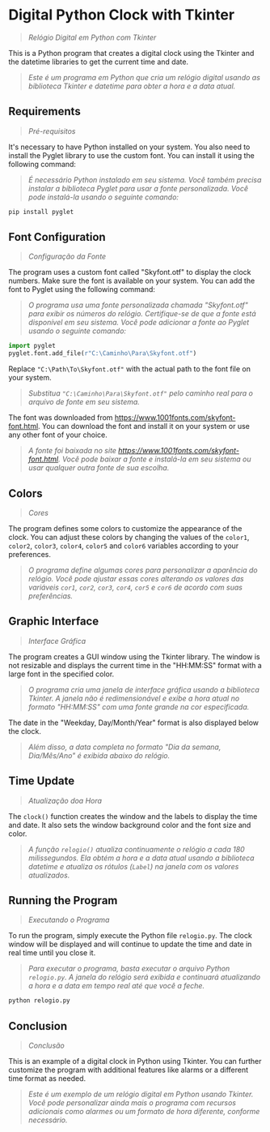 # Digital Python Clock with Tkinter 
>*Relógio Digital em Python com Tkinter*

This is a Python program that creates a digital clock using the Tkinter and the datetime libraries to get the current time and date.
>*Este é um programa em Python que cria um relógio digital usando as biblioteca Tkinter e datetime para obter a hora e a data atual.*

## Requirements
>*Pré-requisitos*

It's necessary to have Python installed on your system. You also need to install the Pyglet library to use the custom font. You can install it using the following command:
>*É necessário Python instalado em seu sistema. Você também precisa instalar a biblioteca Pyglet para usar a fonte personalizada. Você pode instalá-la usando o seguinte comando:*

```bash
pip install pyglet
```

## Font Configuration
>*Configuração da Fonte*

The program uses a custom font called "Skyfont.otf" to display the clock numbers. Make sure the font is available on your system. You can add the font to Pyglet using the following command:
>*O programa usa uma fonte personalizada chamada "Skyfont.otf" para exibir os números do relógio. Certifique-se de que a fonte está disponível em seu sistema. Você pode adicionar a fonte ao Pyglet usando o seguinte comando:*

```python
import pyglet
pyglet.font.add_file(r"C:\Caminho\Para\Skyfont.otf")
```

Replace `"C:\Path\To\Skyfont.otf"` with the actual path to the font file on your system.
>*Substitua `"C:\Caminho\Para\Skyfont.otf"` pelo caminho real para o arquivo de fonte em seu sistema.*

The font was downloaded from https://www.1001fonts.com/skyfont-font.html. You can download the font and install it on your system or use any other font of your choice.
>*A fonte foi baixada no site https://www.1001fonts.com/skyfont-font.html. Você pode baixar a fonte e instalá-la em seu sistema ou usar qualquer outra fonte de sua escolha.*

## Colors
>*Cores*

The program defines some colors to customize the appearance of the clock. You can adjust these colors by changing the values of the `color1`, `color2`, `color3`, `color4`, `color5` and `color6` variables according to your preferences.
>*O programa define algumas cores para personalizar a aparência do relógio. Você pode ajustar essas cores alterando os valores das variáveis `cor1`, `cor2`, `cor3`, `cor4`, `cor5` e `cor6` de acordo com suas preferências.*

## Graphic Interface
>*Interface Gráfica*

The program creates a GUI window using the Tkinter library. The window is not resizable and displays the current time in the "HH:MM:SS" format with a large font in the specified color.
>*O programa cria uma janela de interface gráfica usando a biblioteca Tkinter. A janela não é redimensionável e exibe a hora atual no formato "HH:MM:SS" com uma fonte grande na cor especificada.*

The date in the "Weekday, Day/Month/Year" format is also displayed below the clock.
>*Além disso, a data completa no formato "Dia da semana, Dia/Mês/Ano" é exibida abaixo do relógio.*

## Time Update
>*Atualização doa Hora*

The `clock()` function creates the window and the labels to display the time and date. It also sets the window background color and the font size and color.
>*A função `relogio()` atualiza continuamente o relógio a cada 180 milissegundos. Ela obtém a hora e a data atual usando a biblioteca datetime e atualiza os rótulos (`Label`) na janela com os valores atualizados.*

## Running the Program
>*Executando o Programa*

To run the program, simply execute the Python file `relogio.py`. The clock window will be displayed and will continue to update the time and date in real time until you close it.
>*Para executar o programa, basta executar o arquivo Python `relogio.py`. A janela do relógio será exibida e continuará atualizando a hora e a data em tempo real até que você a feche.*

```bash
python relogio.py
```

## Conclusion
>*Conclusão*

This is an example of a digital clock in Python using Tkinter. You can further customize the program with additional features like alarms or a different time format as needed.
>*Este é um exemplo de um relógio digital em Python usando Tkinter. Você pode personalizar ainda mais o programa com recursos adicionais como alarmes ou um formato de hora diferente, conforme necessário.*
